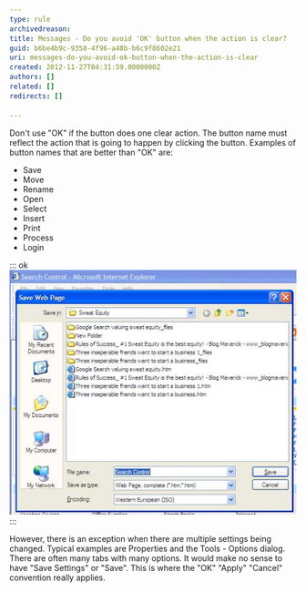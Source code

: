 ```yaml
---
type: rule
archivedreason: 
title: Messages - Do you avoid 'OK' button when the action is clear?
guid: b6be4b9c-9358-4f96-a48b-b6c9f8602e21
uri: messages-do-you-avoid-ok-button-when-the-action-is-clear
created: 2012-11-27T04:31:59.0000000Z
authors: []
related: []
redirects: []

---
```


Don't use "OK" if the button does one clear action. The button name must reflect the action that is going to happen by clicking the button. Examples of button names that are better than "OK" are:

* Save
* Move
* Rename
* Open
* Select
* Insert
* Print
* Process
* Login


<!--endintro-->


::: ok  
![Figure: Save button in action](../../assets/DontUseOpen.jpg)  
:::

However, there is an exception when there are multiple settings being changed. Typical examples are Properties and the Tools - Options dialog. There are often many tabs with many options. It would make no sense to have "Save Settings" or "Save". This is where the "OK" "Apply" "Cancel" convention really applies.
